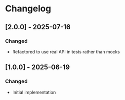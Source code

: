 # Changelog

## [2.0.0] - 2025-07-16

### Changed

- Refactored to use real API in tests rather than mocks

## [1.0.0] - 2025-06-19

### Changed

- Initial implementation
